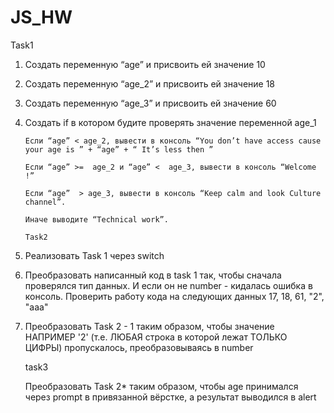 # JS_HW

Task1

1.  Создать переменную “age” и присвоить ей значение 10

2.  Создать переменную “age_2” и присвоить ей значение 18

3.  Создать переменную “age_3” и присвоить ей значение 60

4.  Создать if в котором будите проверять значение переменной age_1

        Если “age” < age_2, вывести в консоль “You don’t have access cause your age is ” + “age” + “ It’s less then ”

        Если “age” >=  age_2 и “age” <  age_3, вывести в консоль “Welcome  !”

        Если “age”  > age_3, вывести в консоль “Keep calm and look Culture channel”.

        Иначе выводите “Technical work”.

        Task2

1. Реализовать Task 1 через switch

2. Преобразовать написанный код в task 1 так, чтобы сначала проверялся тип данных.
    И если он не number - кидалась ошибка в консоль.
    Проверить работу кода на следующих данных 17, 18, 61, "2", "aaa"

3. Преобразовать Task 2 - 1 таким образом, чтобы значение НАПРИМЕР '2' (т.е. ЛЮБАЯ строка в которой лежат ТОЛЬКО ЦИФРЫ) пропускалось,
    преобразовываясь в number

    task3

    Преобразовать Task 2* таким образом, чтобы age принимался через prompt в привязанной вёрстке, а результат выводился в alert

